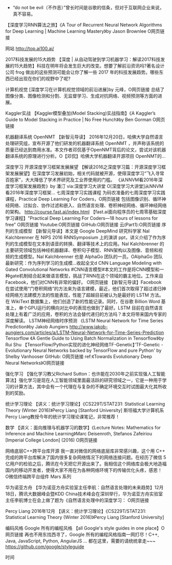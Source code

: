 









* “do not be evil（不作恶）”曾长时间是谷歌的信条，但对于互联网企业来说，真不容易。

【深度学习RNN算法之旅】《A Tour of Recurrent Neural Network Algorithms for Deep Learning | Machine Learning Mastery》by Jason Brownlee O网页链接

网站
    http://top.ai100.ai/

2017科技发展的15大趋势
    【深度 | 从自动驾驶到学习机器学习：解读2017科技发展的15大趋势】科技在明年将会发生巨大的改变。想要了解前沿资讯吗?著名设计公司 frog 做出的这些预测可能会让你了解一些 2017 年的科技发展趋势。哪些东西已经出现在你们的视野中了呢?
	
计算机视觉
    [深度学习在计算机视觉领域的前沿进展]by 元峰，O网页链接 总结了图像分类、图像检测和分割、无监督学习、生成对抗网络、视频预测等方面的进展。

Kaggler实战
    【Kaggler模型叠加(Model Stacking)实战指南】《A Kaggler’s Guide to Model Stacking in Practice | No Free Hunch》by Ben Gorman O网页链接

	
机器翻译系统 OpenNMT
    【新智元导读】 2016年12月20日，哈佛大学自然语言处理研究组，宣布开源了他们研发的机器翻译系统 OpenNMT ，并声称该系统的质量已经达到商用水准。本文作者邓侃基于OpenNMT背后的论文，尝试对该机器翻译系统的原理进行分析。O【邓侃】哈佛大学机器翻译开源项目 OpenNMT的...
	
深度学习
    开源深度学习框架发展展望
	    【解读2016之深度学习篇：开源深度学习框架发展展望】在深度学习发展初始，相关代码就被开源，使得深度学习“飞入寻常百姓家”，大大降低了学术界研究及工业界使用的门槛。
	    《从NNVM看2016年深度学习框架发展趋势》by 潘汀 via:深度学习大讲堂 O[深度学习大讲堂]从NNVM看2016年深度学习框架...
    七周深度学习实践课程
        为码农准备的七周深度学习实践课程，Practical Deep Learning For Coders，O网页链接 包括图像识别、循环神经网络、过拟合、协作过滤和嵌入、自然语言处理、卷积神经网络、循环神经网络的架构。
	    http://course.fast.ai/index.html
	    【fast.ai面向程序员的七周零基础深度学习课程】"Practical Deep Learning For Coders—18 hours of lessons for free" O网页链接 Youtube:O网页链接 GitHub:O网页链接 云(Part1):O网页链接
    序列的生成模型
	    【新智元导读】本文是 Google DeepMind 研究科学家 Nal Kalchbrenner 在 NIPS 2016 RNNSymposium 上的演讲 ppt，讲义介绍了作为序列的生成模型在文本到语音的转换、翻译等技术上的应用。Nal Kalchbrenner 的主要研究领域包括神经机器翻译、卷积句子模型、RNN架构以及图像、音频和视频的生成模型。Nal Kalchbrenner 也是 AlphaGo 团队的一员。OAlphaGo 团队最新研究：作为序列学习的生成模...收起全文d
	CNN
        Language Modeling with Gated Convolutional Networks
#CNN语言模型#本文的工作是将CNN模型和一种gate机制结合起来做语言模型，挑战了RNN在这个领域的霸主地位。工作来自Facebook，他们对CNN有非常的偏好。 O网页链接
        【新智元导读】Facebook 在尝试使用“门卷积网络”的方法来为语言建模，最近，他们首次取得了超过递归神经网络方法建模方法的性能表现，性能了超越目前被认为是最好的 LSTM 方法。在 WikiText 数据集上，他们创造了新的性能记录。同时，在谷歌 Billion Word 基准上，单个GPU运行的横向对比中的表现也做到了最好。LSTM 目前在自然语言处理上有着广泛的应用，卷积的方法会替代递归的方法吗？本文将带来国内专家的深度解读。
    LSTM神经网络时序预测
        《LSTM Neural Network for Time Series Prediction》by Jakob Aungiers http://www.jakob-aungiers.com/articles/a/LSTM-Neural-Network-for-Time-Series-Prediction
    Tensorflow
        《A Gentle Guide to Using Batch Normalization in Tensorflow》by Rui Shu
        【TensorFlow/Python实现的进化神经网络TF-Genetic】’TF-Genetic - Evolutionary Neural Networks backed by TensorFlow and pure Python' by Shelby Vanhooser GitHub: O网页链接 ref:《Towards Evolutionary Deep Neural Networks》O网页链接

强化学习
	【强化学习教父Richard Sutton：也许能在2030年之前实现强人工智能算法】强化学习是现在人工智能领域里面最活跃的研究领域之一，它是一种用于学习的计算方法，其中会有一个代理在与复杂的不确定环境交互时试图最大化其所收到的奖励。
		
统计学习理论
	【讲义：统计学习理论】《CS229T/STAT231: Statistical Learning Theory (Winter 2016)》Percy Liang [Stanford University]
		斯坦福大学计算机系Percy Liang教授今年的统计学习理论课笔记，非常推荐！

数学
	【讲义：面向推理与机器学习的数学】《Lecture Notes: Mathematics for Inference and Machine Learning》Marc Deisenroth, Stefanos Zafeiriou [Imperial College London] (2016) O网页链接
		
网络底层C++跨平台库开源
	我一直对微信的网络底层库非常感兴趣，这个用 C++ 完成的跨平台库解决了国内很多复杂网络情况下的网络连接问题。在经历了微信 5 亿用户的检验之后，腾讯在今天把它开源出来了。我相信这个网络库会极大地造福国内的移动开发者，使得大家不用在为各种网络环境下的传输优化头疼，感恩！ O微信终端跨平台组件 Mars 系列
	
华为诺亚方舟
	【华为诺亚方舟实验室主任李航：自然语言处理的未来趋势】12月18日，腾讯大数据峰会暨KDD China技术峰会在深圳举行，华为诺亚方舟实验室主任李航博士在会上做了题为《自然语言处理中的深度学习： O网页链接

Percy Liang
	2016年12月
	【讲义：统计学习理论】《CS229T/STAT231: Statistical Learning Theory (Winter 2016)》Percy Liang [Stanford University] 

编码风格
	Google 所有的编程风格
		【all Google's style guides in one place】O网页链接 再也不用东找西寻了，Google 所有的编程风格指南一网打尽！C++, Java, JavaScript, Python, AngularJS ... 都在这里，需要的请统统拿走~~~
		https://github.com/google/styleguide

时间 
